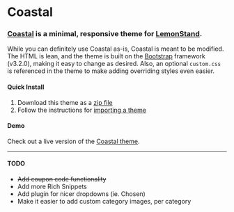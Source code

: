 Coastal
=============

### [Coastal](https://coastal.lemonstand.com/) is a minimal, responsive theme for [LemonStand](https://lemonstand.com/).

While you can definitely use Coastal as-is, Coastal is meant to be modified. The HTML is lean, and the theme is built on the [Bootstrap](http://getbootstrap.com/) framework (v3.2.0), making it easy to change as desired. Also, an optional `custom.css` is referenced in the theme to make adding overriding styles even easier.


#### Quick Install

1. Download this theme as a [zip file](https://github.com/hotmeteor/coastal-theme/archive/master.zip)
2. Follow the instructions for [importing a theme](http://docs.lemonstand.com/article/69-how-to-import-a-theme)

#### Demo

Check out a live version of the [Coastal theme](https://coastal.lemonstand.com/).

***

#### TODO
- ~~Add coupon code functionality~~
- Add more Rich Snippets
- Add plugin for nicer dropdowns (ie. Chosen)
- Make it easier to add custom category images, per category
